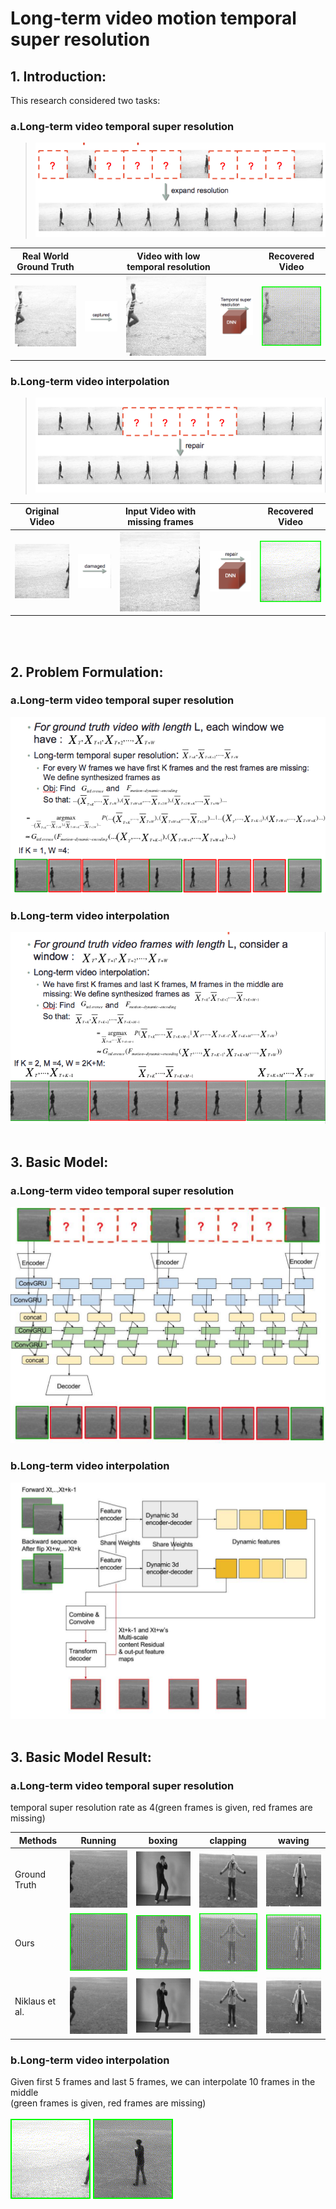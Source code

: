 # Long-term video motion temporal super resolution
## 1. Introduction:
This research considered two tasks:  
### a.Long-term video temporal super resolution</br>
>![Image of TSR](https://github.com/Xharlie/Project-site-Long-term-video-temporal-super-resolution/blob/master/site-content/Introduction/Temporal_super_resolution.png)</br>

| Real World Ground Truth |  | Video with low temporal resolution |  | Recovered Video |
| --------------------- | --------------------- | --------------------- | --------------------- | --------------------- |
| ![gt](https://github.com/Xharlie/Project-site-Long-term-video-temporal-super-resolution/blob/master/site-content/Introduction/super_resolution_gt.gif) | ![captured](https://github.com/Xharlie/Project-site-Long-term-video-temporal-super-resolution/blob/master/site-content/Introduction/tsr_capture.png) | ![blk_gt](https://github.com/Xharlie/Project-site-Long-term-video-temporal-super-resolution/blob/master/site-content/Introduction/super_resolution_blk_gt.gif) | ![tsr_dnn](https://github.com/Xharlie/Project-site-Long-term-video-temporal-super-resolution/blob/master/site-content/Introduction/tsr_dnn.png) | ![pred](https://github.com/Xharlie/Project-site-Long-term-video-temporal-super-resolution/blob/master/site-content/Introduction/super_resolution_pred.gif) |

### b.Long-term video interpolation</br>
>![Image of VI](https://github.com/Xharlie/Project-site-Long-term-video-temporal-super-resolution/blob/master/site-content/Introduction/Video_interpolation.png) </br>

| Original Video |  | Input Video with missing frames |  | Recovered Video |
| --------------------- | --------------------- | --------------------- | --------------------- | --------------------- |
| ![gt](https://github.com/Xharlie/Project-site-Long-term-video-temporal-super-resolution/blob/master/site-content/Introduction/video_interpolation_gt.gif) | ![captured](https://github.com/Xharlie/Project-site-Long-term-video-temporal-super-resolution/blob/master/site-content/Introduction/vi_damaged.png) | ![blk_gt](https://github.com/Xharlie/Project-site-Long-term-video-temporal-super-resolution/blob/master/site-content/Introduction/video_interpolation_blk_gt.gif) | ![tsr_dnn](https://github.com/Xharlie/Project-site-Long-term-video-temporal-super-resolution/blob/master/site-content/Introduction/vi_dnn.png) | ![pred](https://github.com/Xharlie/Project-site-Long-term-video-temporal-super-resolution/blob/master/site-content/Introduction/video_interpolation_pred.gif) |
</br>
</br>

## 2. Problem Formulation:
### a.Long-term video temporal super resolution</br>
![gt](https://github.com/Xharlie/Project-site-Long-term-video-temporal-super-resolution/blob/master/site-content/Formulation/Temporal_super_resolution_formulation.png)
### b.Long-term video interpolation</br>
![gt](https://github.com/Xharlie/Project-site-Long-term-video-temporal-super-resolution/blob/master/site-content/Formulation/Video_interpolation_formulation.png)
</br>
</br>
## 3. Basic Model:
### a.Long-term video temporal super resolution</br>
![gt](https://github.com/Xharlie/Project-site-Long-term-video-temporal-super-resolution/blob/master/site-content/model/temporal_super_resolution_model.png)
### b.Long-term video interpolation</br>
![gt](https://github.com/Xharlie/Project-site-Long-term-video-temporal-super-resolution/blob/master/site-content/model/video_interpolation.png)
</br>
</br>
## 3. Basic Model Result:
### a.Long-term video temporal super resolution</br>
temporal super resolution rate as 4(green frames is given, red frames are missing)</br>

| Methods | Running | boxing | clapping | waving |
| --------------------- | --------------------- | --------------------- | --------------------- | --------------------- |
| Ground Truth | ![captured](https://github.com/Xharlie/Project-site-Long-term-video-temporal-super-resolution/blob/master/site-content/super_resolution_result/person21_running_d2_118_gt.gif) | ![captured](https://github.com/Xharlie/Project-site-Long-term-video-temporal-super-resolution/blob/master/site-content/super_resolution_result/person22_boxing_d4_104_gt.gif) | ![captured](https://github.com/Xharlie/Project-site-Long-term-video-temporal-super-resolution/blob/master/site-content/super_resolution_result/person22_handclapping_d2_116_gt.gif) | ![captured](https://github.com/Xharlie/Project-site-Long-term-video-temporal-super-resolution/blob/master/site-content/super_resolution_result/person22_handwaving_d3_224_gt.gif) |
| Ours | ![captured](https://github.com/Xharlie/Project-site-Long-term-video-temporal-super-resolution/blob/master/site-content/super_resolution_result/person21_running_d2_118_pred.gif) | ![captured](https://github.com/Xharlie/Project-site-Long-term-video-temporal-super-resolution/blob/master/site-content/super_resolution_result/person22_boxing_d4_104_pred.gif) | ![captured](https://github.com/Xharlie/Project-site-Long-term-video-temporal-super-resolution/blob/master/site-content/super_resolution_result/person22_handclapping_d2_116_pred.gif) | ![captured](https://github.com/Xharlie/Project-site-Long-term-video-temporal-super-resolution/blob/master/site-content/super_resolution_result/person22_handwaving_d3_224_pred.gif) |
| Niklaus et al. | ![captured](https://github.com/Xharlie/Project-site-Long-term-video-temporal-super-resolution/blob/master/site-content/super_resolution_result/person21_running_d2_118_soa.gif) | ![captured](https://github.com/Xharlie/Project-site-Long-term-video-temporal-super-resolution/blob/master/site-content/super_resolution_result/person22_boxing_d4_104_soa.gif) | ![captured](https://github.com/Xharlie/Project-site-Long-term-video-temporal-super-resolution/blob/master/site-content/super_resolution_result/person22_handclapping_d2_116_soa.gif) | ![captured](https://github.com/Xharlie/Project-site-Long-term-video-temporal-super-resolution/blob/master/site-content/super_resolution_result/person22_handwaving_d3_224_soa.gif) |

### b.Long-term video interpolation</br>
Given first 5 frames and last 5 frames, we can interpolate 10 frames in the middle</br>
(green frames is given, red frames are missing)</br></br>
![gt](https://github.com/Xharlie/Project-site-Long-term-video-temporal-super-resolution/blob/master/site-content/video_interpolation/person17_walking_d1_uncomp.365-375_pred.gif)
![gt](https://github.com/Xharlie/Project-site-Long-term-video-temporal-super-resolution/blob/master/site-content/video_interpolation/person19_boxing_d2_uncomp.1-11_pred.gif)
